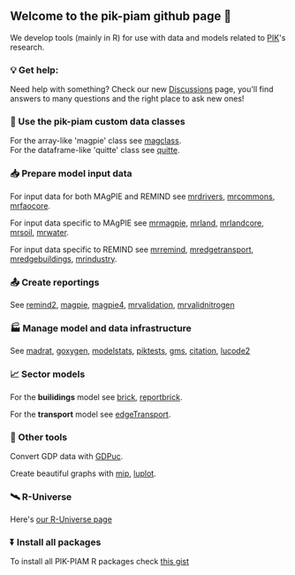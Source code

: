 ## Welcome to the pik-piam github page :wave:

We develop tools (mainly in R) for use with data and models related to [PIK](https://www.pik-potsdam.de/en)'s research.

### 💡 Get help:
Need help with something? Check our new [Discussions](https://github.com/pik-piam/discussions/discussions) page, you'll find answers to many questions and the right place to ask new ones!


### :floppy_disk: Use the pik-piam custom data classes

For the array-like 'magpie' class see [magclass](https://github.com/pik-piam/magclass).  
For the dataframe-like 'quitte' class see [quitte](https://github.com/pik-piam/quitte).


### :inbox_tray: Prepare model input data

For input data for both MAgPIE and REMIND see [mrdrivers](https://pik-piam.github.io/mrdrivers/index.html), 
[mrcommons](https://github.com/pik-piam/mrcommons), 
[mrfaocore](https://github.com/pik-piam/mrfaocore).

For input data specific to MAgPIE see [mrmagpie](https://github.com/pik-piam/mrmagpie), 
[mrland](https://github.com/pik-piam/mrland), 
[mrlandcore](https://github.com/pik-piam/mrlandcore/),
[mrsoil](https://github.com/pik-piam/mrsoil), 
[mrwater](https://github.com/pik-piam/mrwater).

For input data specific to REMIND see [mrremind](https://github.com/pik-piam/mrremind),
[mredgetransport](https://github.com/pik-piam/mredgetransport), 
[mredgebuildings](https://github.com/pik-piam/mredgebuildings),
[mrindustry](https://github.com/pik-piam/mrindustry).


### :outbox_tray: Create reportings

See [remind2](https://github.com/pik-piam/remind2), [magpie](https://github.com/pik-piam/magpie), [magpie4](https://github.com/pik-piam/magpie4), [mrvalidation](https://github.com/pik-piam/mrvalidation),
[mrvalidnitrogen](https://github.com/pik-piam/mrvalidnitrogen)


### :factory: Manage model and data infrastructure

See [madrat](https://github.com/pik-piam/madrat), [goxygen](https://github.com/pik-piam/goxygen), [modelstats](https://github.com/pik-piam/modelstats), [piktests](https://github.com/pik-piam/piktests), [gms](https://github.com/pik-piam/gms), [citation](https://github.com/pik-piam/citation), [lucode2](https://github.com/pik-piam/lucode2)


### 📈 Sector models

For the **builidings** model see [brick](https://github.com/pik-piam/brick), [reportbrick](https://github.com/pik-piam/reportbrick).

For the **transport** model see [edgeTransport](https://github.com/pik-piam/edgeTransport).


### :wrench: Other tools

Convert GDP data with [GDPuc](https://pik-piam.github.io/GDPuc/index.html).

Create beautiful graphs with [mip](https://github.com/pik-piam/mip), [luplot](https://github.com/pik-piam/luplot).


### 🛰️ R-Universe

Here's [our R-Universe page](https://pik-piam.r-universe.dev/ui#builds)

### ⏬ Install all packages
To install all PIK-PIAM R packages check [this gist](https://gist.github.com/pfuehrlich-pik/0b91022d5599831ee29fd7fe416332fb)
